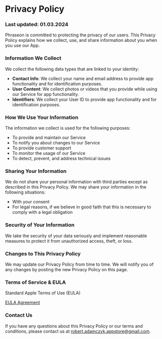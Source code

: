 # Privacy Policy
### Last updated: 01.03.2024

Phraseon is committed to protecting the privacy of our users. This Privacy Policy explains how we collect, use, and share information about you when you use our App.

### Information We Collect
We collect the following data types that are linked to your identity:

- __Contact Info__: We collect your name and email address to provide app functionality and for identification purposes.
- __User Content__: We collect photos or videos that you provide while using our Service for app functionality.
- __Identifiers__: We collect your User ID to provide app functionality and for identification purposes.

### How We Use Your Information
The information we collect is used for the following purposes:

- To provide and maintain our Service
- To notify you about changes to our Service
- To provide customer support
- To monitor the usage of our Service
- To detect, prevent, and address technical issues

### Sharing Your Information
  
We do not share your personal information with third parties except as described in this Privacy Policy. We may share your information in the following situations:

- With your consent
- For legal reasons, if we believe in good faith that this is necessary to comply with a legal obligation

### Security of Your Information
We take the security of your data seriously and implement reasonable measures to protect it from unauthorized access, theft, or loss.

### Changes to This Privacy Policy
We may update our Privacy Policy from time to time. We will notify you of any changes by posting the new Privacy Policy on this page.

### Terms of Service & EULA
Standard Apple Terms of Use (EULA)

[EULA Agreement](https://www.apple.com/legal/internet-services/itunes/dev/stdeula/)

### Contact Us
If you have any questions about this Privacy Policy or our terms and conditions, please contact us at robert.adamczyk.appstore@gmail.com.
